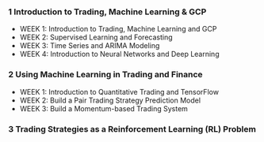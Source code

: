 ### 1 Introduction to Trading, Machine Learning & GCP

- WEEK 1: Introduction to Trading, Machine Learning and GCP
- WEEK 2: Supervised Learning and Forecasting
- WEEK 3: Time Series and ARIMA Modeling
- WEEK 4: Introduction to Neural Networks and Deep Learning

### 2 Using Machine Learning in Trading and Finance

- WEEK 1: Introduction to Quantitative Trading and TensorFlow
- WEEK 2: Build a Pair Trading Strategy Prediction Model
- WEEK 3: Build a Momentum-based Trading System

### 3 Trading Strategies as a Reinforcement Learning (RL) Problem
